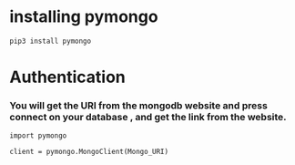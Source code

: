 # installing pymongo


`pip3 install pymongo`



# Authentication 
 ### You will get the URI from the mongodb website and press connect on your database , and get the link from the website.
```
import pymongo

client = pymongo.MongoClient(Mongo_URI)
```

